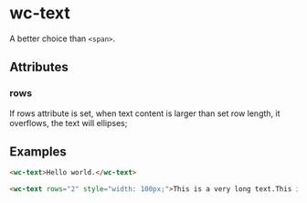 # wc-text

A better choice than `<span>`.

## Attributes

### rows

If rows attribute is set, when text content is larger than set row length, it overflows, the text will ellipses;

## Examples

```html
<wc-text>Hello world.</wc-text>

<wc-text rows="2" style="width: 100px;">This is a very long text.This is a very long text.This is a very long text.This is a very long text.This is a very long text.This is a very long text.This is a very long text.This is a very long text.This is a very long text.This is a very long text.This is a very long text.This is a very long text.This is a very long text.</wc-text>
```
